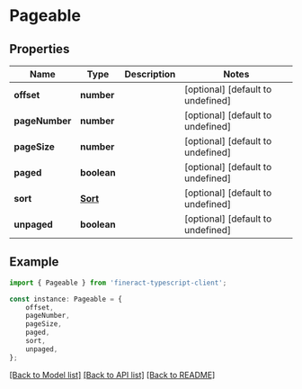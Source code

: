 # Pageable


## Properties

Name | Type | Description | Notes
------------ | ------------- | ------------- | -------------
**offset** | **number** |  | [optional] [default to undefined]
**pageNumber** | **number** |  | [optional] [default to undefined]
**pageSize** | **number** |  | [optional] [default to undefined]
**paged** | **boolean** |  | [optional] [default to undefined]
**sort** | [**Sort**](Sort.md) |  | [optional] [default to undefined]
**unpaged** | **boolean** |  | [optional] [default to undefined]

## Example

```typescript
import { Pageable } from 'fineract-typescript-client';

const instance: Pageable = {
    offset,
    pageNumber,
    pageSize,
    paged,
    sort,
    unpaged,
};
```

[[Back to Model list]](../README.md#documentation-for-models) [[Back to API list]](../README.md#documentation-for-api-endpoints) [[Back to README]](../README.md)
